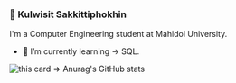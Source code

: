 ### 👋 Kulwisit Sakkittiphokhin
I'm a Computer Engineering student at Mahidol University.
- 🌱 I’m currently learning -> SQL.

![this card => Anurag's GitHub stats](https://github-readme-stats.vercel.app/api?username=Petchdy&show_icons=true)


<!--
**Petchdy/Petchdy** is a ✨ _special_ ✨ repository because its `README.md` (this file) appears on your GitHub profile.

Here are some ideas to get you started:

- 🔭 I’m currently working on ...
- 🌱 I’m currently learning ...
- 👯 I’m looking to collaborate on ...
- 🤔 I’m looking for help with ...
- 💬 Ask me about ...
- 📫 How to reach me: ...
- 😄 Pronouns: ...
- ⚡ Fun fact: ...
-->
